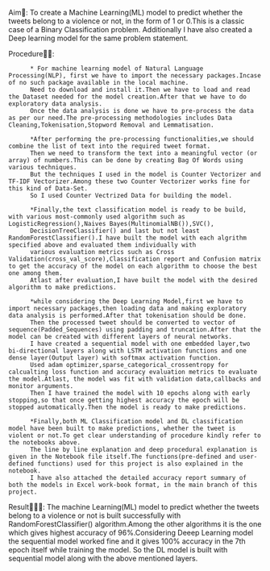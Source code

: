 Aim🎯:
    To create a Machine Learning(ML) model to predict whether the tweets belong to a violence or not, in the form of 1 or 0.This is a classic case of a Binary Classification problem.
    Additionally I have also created a Deep learning model for the same problem statement.


Procedure🎈🎈:
          
          * For machine learning model of Natural Language Processing(NLP), first we have to import the necessary packages.Incase of no such package available in the local machine.
          Need to download and install it.Then we have to load and read the Dataset needed for the model creation.After that we have to do exploratory data analysis.
          Once the data analysis is done we have to pre-process the data as per our need.The pre-processing methodologies includes Data Cleaning,Tokenisation,Stopword Removal and Lemmatisation.
          
          *After performing the pre-processing functionalities,we should combine the list of text into the required tweet format.
          Then we need to transform the text into a meaningful vector (or array) of numbers.This can be done by creating Bag Of Words using various techniques.
          But the techniques I used in the model is Counter Vectorizer and TF-IDF Vectorizer.Among these two Counter Vectorizer works fine for this kind of Data-Set.
          So I used Counter Vectrized Data for building the model.
          
          *Finally,the text classification model is ready to be build, with various most-commonly used algorithm such as LogisticRegression(),Naives Bayes(MultinomialNB()),SVC(),
          DecisionTreeClassifier() and last but not least RandomForestClassifier().I have built the model with each algrithm specified above and evaluated them individually with
          various evaluation metrics such as Cross Validation(cross_val_score),Classification report and Confusion matrix to get the accuracy of the model on each algorithm to choose the best one among them.
          Atlast after evaluation,I have built the model with the desired algorithm to make predictions.

          *while considering the Deep Learning Model,first we have to import necessary packages,then loading data and making exploratory data analysis is performed.After that tokenisation should be done.
          Then the processed tweet should be converted to vector of sequence(Padded_Sequences) using padding and truncation.After that the model can be created with different layers of neural networks.
          I have created a sequential model with one embedded layer,two bi-directional layers along with LSTM activation functions and one dense layer(Output layer) with softmax activation function.
          Used adam optimizer,sparse_categorical_crossentropy for calcualting loss function and accuracy evaluation metrics to evaluate the model.Atlast, the model was fit with validation data,callbacks and monitor arguments.
          Then I have trained the model with 10 epochs along with early stopping,so that once getting highest accuracy the epoch will be stopped automatically.Then the model is ready to make predictions.

          *Finally,both ML Classification model and DL classification model have been built to make predictions, whether the tweet is violent or not.To get clear understanding of procedure kindly refer to the notebooks above.
          The line by line explanation and deep procedural explanation is given in the Notebook file itself.The functions(pre-defined and user-defined functions) used for this project is also explained in the notebook.
          I have also attached the detailed accuracy report summary of both the models in Excel work-book format, in the main branch of this project.


Result🎉🎉🎉:
       The machine Learning(ML) model to predict whether the tweets belong to a violence or not is built successfully with RandomForestClassifier() algorithm.Among the other algorithms 
       it is the one which gives highest accuracy of 96%.Considering Deeep Learning model the sequential model worked fine and it gives 100% accuracy in the 7th epoch itself while training the model.
       So the DL model is built with sequential model along with the above mentioned layers.

          


          
          
          

